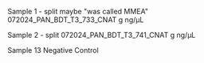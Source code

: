 
Sample 1 - split maybe "was called MMEA"
072024_PAN_BDT_T3_733_CNAT
g
ng/μL

Sample 2 - split
072024_PAN_BDT_T3_741_CNAT
g
ng/μL

Sample 13 
Negative Control